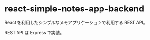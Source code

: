 # react-simple-notes-app-backend

React を利用したシンプルなメモアプリケーションで利用する REST API。

REST API は Express で実装。
